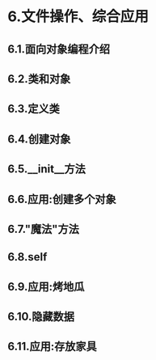# 6.文件操作、综合应用

## 6.1.面向对象编程介绍

## 6.2.类和对象
## 6.3.定义类
## 6.4.创建对象
## 6.5.__init__方法
## 6.6.应用:创建多个对象
## 6.7."魔法"方法
## 6.8.self
## 6.9.应用:烤地瓜
## 6.10.隐藏数据
## 6.11.应用:存放家具